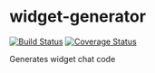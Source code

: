 # widget-generator

[![Build Status](https://travis-ci.org/smartsupp/chat-code-generator.svg)](https://travis-ci.org/smartsupp/chat-code-generator)
[![Coverage Status](https://coveralls.io/repos/smartsupp/chat-code-generator/badge.svg?branch=master&service=github)](https://coveralls.io/github/smartsupp/chat-code-generator?branch=master)

Generates widget chat code
